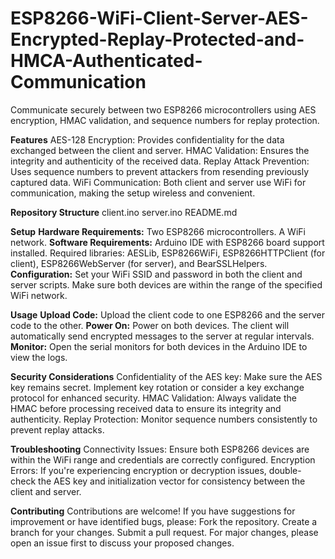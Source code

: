 # ESP8266-WiFi-Client-Server-AES-Encrypted-Replay-Protected-and-HMCA-Authenticated-Communication
Communicate securely between two ESP8266 microcontrollers using AES encryption, HMAC validation, and sequence numbers for replay protection.

**Features**
AES-128 Encryption: Provides confidentiality for the data exchanged between the client and server.
HMAC Validation: Ensures the integrity and authenticity of the received data.
Replay Attack Prevention: Uses sequence numbers to prevent attackers from resending previously captured data.
WiFi Communication: Both client and server use WiFi for communication, making the setup wireless and convenient.

**Repository Structure**
client.ino
server.ino
README.md

**Setup**
**Hardware Requirements:**
Two ESP8266 microcontrollers.
A WiFi network.
**Software Requirements:**
Arduino IDE with ESP8266 board support installed.
Required libraries: AESLib, ESP8266WiFi, ESP8266HTTPClient (for client), ESP8266WebServer (for server), and BearSSLHelpers.
**Configuration:**
Set your WiFi SSID and password in both the client and server scripts.
Make sure both devices are within the range of the specified WiFi network.

**Usage**
**Upload Code:**
Upload the client code to one ESP8266 and the server code to the other.
**Power On:**
Power on both devices. The client will automatically send encrypted messages to the server at regular intervals.
**Monitor:**
Open the serial monitors for both devices in the Arduino IDE to view the logs.

**Security Considerations**
Confidentiality of the AES key: Make sure the AES key remains secret. Implement key rotation or consider a key exchange protocol for enhanced security.
HMAC Validation: Always validate the HMAC before processing received data to ensure its integrity and authenticity.
Replay Protection: Monitor sequence numbers consistently to prevent replay attacks.

**Troubleshooting**
Connectivity Issues: Ensure both ESP8266 devices are within the WiFi range and credentials are correctly configured.
Encryption Errors: If you're experiencing encryption or decryption issues, double-check the AES key and initialization vector for consistency between the client and server.

**Contributing**
Contributions are welcome! If you have suggestions for improvement or have identified bugs, please:
Fork the repository.
Create a branch for your changes.
Submit a pull request.
For major changes, please open an issue first to discuss your proposed changes.
